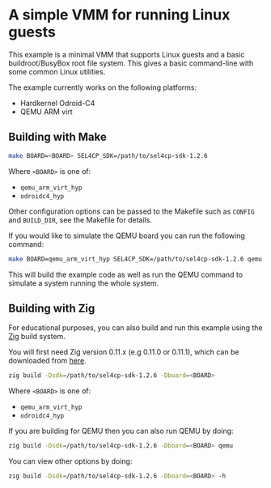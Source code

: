 # A simple VMM for running Linux guests

This example is a minimal VMM that supports Linux guests and a basic
buildroot/BusyBox root file system. This gives a basic command-line with some
common Linux utilities.

The example currently works on the following platforms:
* Hardkernel Odroid-C4
* QEMU ARM virt

## Building with Make

```sh
make BOARD=<BOARD> SEL4CP_SDK=/path/to/sel4cp-sdk-1.2.6
```

Where `<BOARD>` is one of:
* `qemu_arm_virt_hyp`
* `odroidc4_hyp`

Other configuration options can be passed to the Makefile such as `CONFIG`
and `BUILD_DIR`, see the Makefile for details.

If you would like to simulate the QEMU board you can run the following command:
```sh
make BOARD=qemu_arm_virt_hyp SEL4CP_SDK=/path/to/sel4cp-sdk-1.2.6 qemu
```

This will build the example code as well as run the QEMU command to simulate a
system running the whole system.

## Building with Zig

For educational purposes, you can also build and run this example using the
[Zig](https://ziglang.org/) build system.

You will first need Zig version 0.11.x (e.g 0.11.0 or 0.11.1), which can be
downloaded from [here](https://ziglang.org/download/).

```sh
zig build -Dsdk=/path/to/sel4cp-sdk-1.2.6 -Dboard=<BOARD>
```

Where `<BOARD>` is one of:
* `qemu_arm_virt_hyp`
* `odroidc4_hyp`

If you are building for QEMU then you can also run QEMU by doing:
```sh
zig build -Dsdk=/path/to/sel4cp-sdk-1.2.6 -Dboard=<BOARD> qemu
```

You can view other options by doing:
```sh
zig build -Dsdk=/path/to/sel4cp-sdk-1.2.6 -Dboard=<BOARD> -h
```
